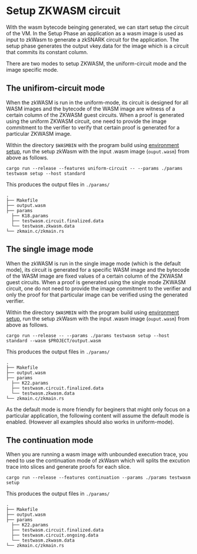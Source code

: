 # Setup ZKWASM circuit

With the wasm bytecode beinging generated, we can start setup the circuit of the VM. In the Setup Phase an application as a wasm image is used as input to zkWasm to generate a zkSNARK circuit for the application. The setup phase generates the output vkey.data for the image which is a circuit that commits its constant column.

There are two modes to setup ZKWASM, the uniform-circuit mode and the image specific mode.

## The unifirom-circuit mode
When the zkWASM is run in the uniform-mode, its circuit is designed for all WASM images and the bytecode of the WASM image are witness of a certain column of the ZKWASM guest circuits. When a proof is generated using the uniform ZKWASM circuit, one need to provide the image commitment to the verifier to verify that certain proof is generated for a particular ZKWASM image.

Within the directory `$WASMBIN` with the program build using [environment setup](./c1_install.md), run the setup zkWasm with the input .wasm image (`ouput.wasm`) from above as follows.

```
cargo run --release --features uniform-circuit -- --params ./params testwasm setup --host standard
```

This produces the output files in `./params/`
```
.
├── Makefile
├── output.wasm
├── params
  ├── K18.params
  ├── testwasm.circuit.finalized.data
  └── testwasm.zkwasm.data
└── zkmain.c/zkmain.rs
```

## The single image mode
When the zkWASM is run in the single image mode (which is the default mode), its circuit is generated for a specific WASM image and the bytecode of the WASM image are fixed values of a certain column of the ZKWASM guest circuits. When a proof is generated using the single mode ZKWASM circuit, one do not need to provide the image commitment to the verifier and only the proof for that particular image can be verified using the generated verifier.

Within the directory `$WASMBIN` with the program build using [environment setup](./c1_install.md), run the setup zkWasm with the input .wasm image (`ouput.wasm`) from above as follows.

```
cargo run --release -- --params ./params testwasm setup --host standard --wasm $PROJECT/output.wasm
```

This produces the output files in `./params/`
```
.
├── Makefile
├── output.wasm
├── params
  ├── K22.params
  ├── testwasm.circuit.finalized.data
  └── testwasm.zkwasm.data
└── zkmain.c/zkmain.rs
```

As the default mode is more friendly for beginers that might only focus on a particular application, the following content will assume the default mode is enabled. (However all examples should also works in uniform-mode).

## The continuation mode
When you are running a wasm image with unbounded execution trace, you need to use the continuation mode of zkWasm which will splits the excution trace into slices and generate proofs for each slice.
```
cargo run --release --features continuation --params ./params testwasm setup
```
This produces the output files in `./params/`
```
.
├── Makefile
├── output.wasm
├── params
  ├── K22.params
  ├── testwasm.circuit.finalized.data
  ├── testwasm.circuit.ongoing.data
  └── testwasm.zkwasm.data
└── zkmain.c/zkmain.rs
```


